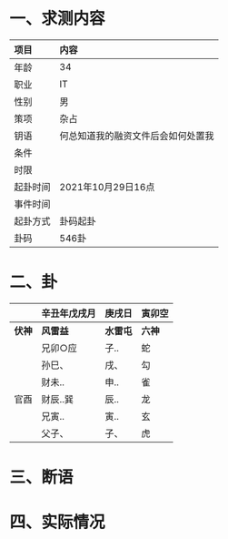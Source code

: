 # 一、求测内容
|项目|内容|
|:-|:-|
|年龄|34|
|职业|IT|
|性别|男|
|策项|杂占|
|钥语|何总知道我的融资文件后会如何处置我|
|条件||
|时限||
|起卦时间|2021年10月29日16点|
|事件时间||
|起卦方式|卦码起卦|
|卦码|546卦|

# 二、卦
||辛丑年戊戌月|庚戌日|寅卯空|
|:-|:-|:-|:-|
|**伏神**|**风雷益**|**水雷屯**|**六神**|
||兄卯○应|子..|蛇|
||孙巳、|戌、|勾|
||财未..|申..|雀|
|官酉|财辰..巽|辰..|龙|
||兄寅..|寅..|玄|
||父子、|子、|虎|


# 三、断语

# 四、实际情况